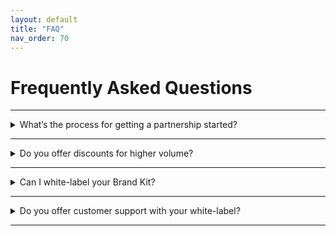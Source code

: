 ```yaml
---
layout: default
title: "FAQ"
nav_order: 70
---
```


# Frequently Asked Questions

---

<details>
    <summary>What’s the process for getting a partnership started?</summary>

    Please review our Technical Documentation and see if you can test out the white-label logo maker on your website or app. Also, please review our Pricing to see which plan makes the most sense for you. 

    Once you’re ready to go, reach out to us at partnerships@looka.com so we can chat about your pricing plan. We’ll send over a white-label agreement for you to sign.

    From there, our team will work with you to configure the white-label on your site and we’ll also set-up billing.

    Once that’s all done, you’re all set to launch your new logo maker!
</details>

---

<details>
    <summary>Do you offer discounts for higher volume?</summary>

    We do! Please reach out to us at partnerships@looka.com so we can customize a pricing plan best suited to your needs.
</details>

---

<details>
    <summary>Can I white-label your Brand Kit?</summary>

    At this time, we're only white-labelling our logo maker. Feel free to check back later as this may change!
</details>

---

<details>
    <summary>Do you offer customer support with your white-label?</summary>

    We do offer customer support for an additional monthly fee. Please reach out to us at partnerships@looka.com for more info.
</details>

---